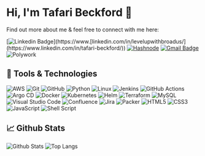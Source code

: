 # Hi, I'm Tafari Beckford 👋

Find out more about me & feel free to connect with me here:

[![Linkedin Badge](https://img.shields.io/badge/Tafari%20Beckford-%230077B5.svg?style=for-the-badge&logo=linkedin&logoColor=white&link=https://www.[[linkedin.com/in/levelupwithbroadus](https://www.linkedin.com/in/tafari-beckford/)](https://www.linkedin.com/in/tafari-beckford/)/)](https://www.[linkedin.com/in/levelupwithbroadus/](https://www.linkedin.com/in/tafari-beckford/))
[![Hashnode](https://img.shields.io/badge/Tafari%20Beckford-2962FF?style=for-the-badge&logo=hashnode&logoColor=white&link=https://www.linkedin.com/newsletters/level-up-in-tech-6746961814677987328/)](https://www.linkedin.com/newsletters/level-up-in-tech-6746961814677987328/)
[![Gmail Badge](https://img.shields.io/badge/-beckfordtafari55@gmail.com-D14836?style=for-the-badge&logo=gmail&logoColor=white&link=mailto:beckfordtafari55@gmail.com)](mailto:Broadus@Levelupintech.com)
![Polywork](https://img.shields.io/badge/Tafari%20Beckford-543DE0?style=for-the-badge&logo=polywork&logoColor=black)

##  :wrench: Tools & Technologies

<!-- Check out the Badges folder for more badges -->
![AWS](https://img.shields.io/badge/AWS-%23FF9900.svg?style=for-the-badge&logo=amazon-aws&logoColor=white)
![Git](https://img.shields.io/badge/git-%23F05033.svg?style=for-the-badge&logo=git&logoColor=white)
![GitHub](https://img.shields.io/badge/github-%23121011.svg?style=for-the-badge&logo=github&logoColor=white)
![Python](https://img.shields.io/badge/python-3670A0?style=for-the-badge&logo=python&logoColor=ffdd54)
![Linux](https://img.shields.io/badge/Linux-FCC624?style=for-the-badge&logo=linux&logoColor=black)
![Jenkins](https://img.shields.io/badge/jenkins-%232C5263.svg?style=for-the-badge&logo=jenkins&logoColor=white)
![GitHub Actions](https://img.shields.io/badge/github%20actions-%232671E5.svg?style=for-the-badge&logo=githubactions&logoColor=white)
![Argo CD](https://img.shields.io/badge/Argo%20CD-1e0b3e?style=for-the-badge&logo=argo&logoColor=#d16044)
![Docker](https://img.shields.io/badge/docker-%230db7ed.svg?style=for-the-badge&logo=docker&logoColor=white)
![Kubernetes](https://img.shields.io/badge/kubernetes-%23326ce5.svg?style=for-the-badge&logo=kubernetes&logoColor=white)
![Helm](https://img.shields.io/badge/Helm-0F1689?style=for-the-badge&logo=Helm&labelColor=0F1689)
![Terraform](https://img.shields.io/badge/terraform-%235835CC.svg?style=for-the-badge&logo=terraform&logoColor=white)
![MySQL](https://img.shields.io/badge/mysql-%2300f.svg?style=for-the-badge&logo=mysql&logoColor=white)
![Visual Studio Code](https://img.shields.io/badge/Visual%20Studio%20Code-0078d7.svg?style=for-the-badge&logo=visual-studio-code&logoColor=white)
![Confluence](https://img.shields.io/badge/confluence-%23172BF4.svg?style=for-the-badge&logo=confluence&logoColor=white)
![Jira](https://img.shields.io/badge/jira-%230A0FFF.svg?style=for-the-badge&logo=jira&logoColor=white)
![Packer](https://img.shields.io/badge/packer-%23E7EEF0.svg?style=for-the-badge&logo=packer&logoColor=%2302A8EF)
![HTML5](https://img.shields.io/badge/html5-%23E34F26.svg?style=for-the-badge&logo=html5&logoColor=white)
![CSS3](https://img.shields.io/badge/css3-%231572B6.svg?style=for-the-badge&logo=css3&logoColor=white)
![JavaScript](https://img.shields.io/badge/javascript-%23323330.svg?style=for-the-badge&logo=javascript&logoColor=%23F7DF1E)
![Shell Script](https://img.shields.io/badge/shell_script-%23121011.svg?style=for-the-badge&logo=gnu-bash&logoColor=white)

<!-- Replace the fields below with the information requested. Remember to remove the encapsulating <> characters. -->
##  :chart_with_upwards_trend: Github Stats

![Github Stats](https://github-readme-stats.vercel.app/api?username=TafariBeckford&count_private=true&show_icons=true&include_all_commits=true)
![Top Langs](https://github-readme-stats.vercel.app/api/top-langs/?username=TafariBeckford&hide=TeX&layout=compact)
<!-- <p><img align="center" src="https://github-readme-streak-stats.herokuapp.com/?user=tafaribeckford&" alt="tafaribeckford" /></p> -->

<!--[![Visitors](https://hits.seeyoufarm.com/api/count/incr/badge.svg?url=https%3A%2F%2Fgithub.com%2F{TafariBeckford}1212%2Fhit-counter)) -->
